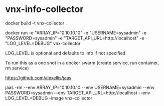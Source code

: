 # vnx-info-collector

docker build -t vnx-collector .

docker run -e "ARRAY_IP=10.10.10.10" -e "USERNAME=sysadmin" -e "PASSWORD=sysadmin" -e "TARGET_API_URL=http://localhost" -e "LOG_LEVEL=DEBUG" vnx-collector

LOG_LEVEL is optional and defaults to info if not specified

To run this as a one shot in a docker swarm (create service, run container, rm service)

https://github.com/alexellis/jaas

jaas -rm --env ARRAY_IP=10.10.10.10 --env USERNAME=sysadmin --env PASSWORD=sysadmin --env TARGET_API_URL=http://localhost --env LOG_LEVEL=DEBUG -image vnx-collector
